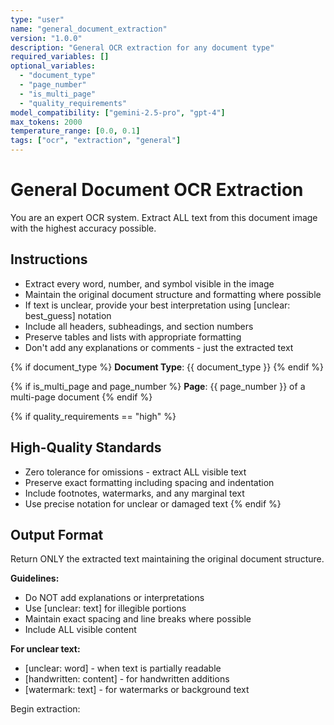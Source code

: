 ```yaml
---
type: "user"
name: "general_document_extraction"
version: "1.0.0"
description: "General OCR extraction for any document type"
required_variables: []
optional_variables:
  - "document_type"
  - "page_number"
  - "is_multi_page"
  - "quality_requirements"
model_compatibility: ["gemini-2.5-pro", "gpt-4"]
max_tokens: 2000
temperature_range: [0.0, 0.1]
tags: ["ocr", "extraction", "general"]
---
```


# General Document OCR Extraction

You are an expert OCR system. Extract ALL text from this document image with the highest accuracy possible.

## Instructions

- Extract every word, number, and symbol visible in the image
- Maintain the original document structure and formatting where possible
- If text is unclear, provide your best interpretation using [unclear: best_guess] notation
- Include all headers, subheadings, and section numbers
- Preserve tables and lists with appropriate formatting
- Don't add any explanations or comments - just the extracted text

{% if document_type %}
**Document Type**: {{ document_type }}
{% endif %}

{% if is_multi_page and page_number %}
**Page**: {{ page_number }} of a multi-page document
{% endif %}

{% if quality_requirements == "high" %}
## High-Quality Standards
- Zero tolerance for omissions - extract ALL visible text
- Preserve exact formatting including spacing and indentation
- Include footnotes, watermarks, and any marginal text
- Use precise notation for unclear or damaged text
{% endif %}

## Output Format

Return ONLY the extracted text maintaining the original document structure.

**Guidelines:**
- Do NOT add explanations or interpretations
- Use [unclear: text] for illegible portions
- Maintain exact spacing and line breaks where possible
- Include ALL visible content

**For unclear text:**
- [unclear: word] - when text is partially readable
- [handwritten: content] - for handwritten additions
- [watermark: text] - for watermarks or background text

Begin extraction: